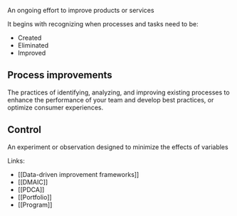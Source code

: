 An ongoing effort to improve products or services

It begins with recognizing when processes and tasks need to be:
- Created
- Eliminated
- Improved

## Process improvements
The practices of identifying, analyzing, and improving existing processes to enhance the performance of your team and develop best practices, or optimize consumer experiences. 

## Control
An experiment or observation designed to minimize the effects of variables


Links:
- [[Data-driven improvement frameworks]]
- [[DMAIC]]
- [[PDCA]]
- [[Portfolio]]
- [[Program]]
